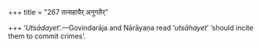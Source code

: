 +++
title = "267 तत्सहायैर् अनुगतैर्"

+++
‘*Utsādayet*’.—Govindarāja and Nārāyaṇa read ‘*utsāhayet*’ ‘should
incite them to commit crimes’.


